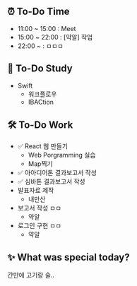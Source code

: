 ## ⏰  To-Do Time
- 11:00 ~ 15:00 : Meet 
- 15:00 ~ 22:00 : [약알] 작업
- 22:00 ~ : ㅁㅁㅁ 

## 📖 To-Do Study
- Swift
    - 워크플로우
    - IBACtion

## 🛠️ To-Do Work
- ✅ React 웹 만들기
    - Web Porgramming 실습
    - Map찍기
- ✅ 아아디어톤 결과보고서 작성
- ✅ 심바톤 결과보고서 작성
- 발표자료 제작
    - 내만산
- 보고서 작성 ㅁㅁ
    - 약알
- 로그인 구현 ㅁㅁ
    - 약알


## ✨ What was special today?
간만에 고기랑 술..